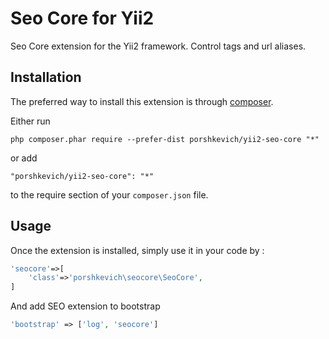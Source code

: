 Seo Core for Yii2
=================
Seo Core extension for the Yii2 framework. Control tags and url aliases.

Installation
------------

The preferred way to install this extension is through [composer](http://getcomposer.org/download/).

Either run

```
php composer.phar require --prefer-dist porshkevich/yii2-seo-core "*"
```

or add

```
"porshkevich/yii2-seo-core": "*"
```

to the require section of your `composer.json` file.


Usage
-----

Once the extension is installed, simply use it in your code by  :

```php
'seocore'=>[
	'class'=>'porshkevich\seocore\SeoCore',
]
```

And add SEO extension to bootstrap
```php
'bootstrap' => ['log', 'seocore']
```